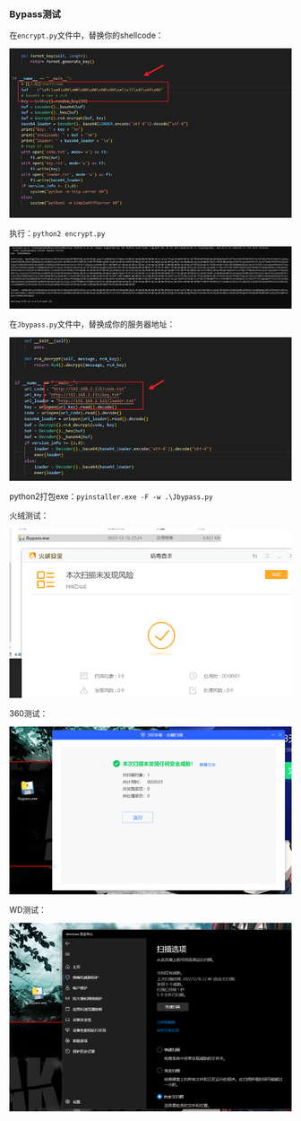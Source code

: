 ### Bypass测试  
在`encrypt.py`文件中，替换你的shellcode：

![img.png](img/img_3.png)  

执行：`python2 encrypt.py`  

![img_1.png](img/img_4.png)  

在`Jbypass.py`文件中，替换成你的服务器地址：

![img_2.png](img/img_5.png)  

python2打包exe：`pyinstaller.exe -F -w .\Jbypass.py`

火绒测试：

![img.png](img/img.png)  

360测试：    

 ![img_1.png](img/img_1.png)  

WD测试：  

![img_2.png](img/img_2.png)
